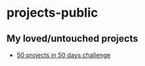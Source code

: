 # projects-public

## My loved/untouched projects

- [50 projects in 50 days challenge](https://github.com/alger24/projects-public/tree/main/50%20Projects%20in%2050%20Days)
